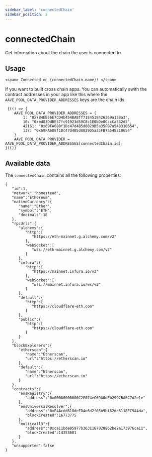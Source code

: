 ```yaml
---
sidebar_label: 'connectedChain'
sidebar_position: 2
---
```


# connectedChain

Get information about the chain the user is connected to

## Usage

```
<span> Connected on {connectedChain.name}! </span>
```

If you want to built cross chain apps. You can automatically swith the contract addresses in your app like this where the `AAVE_POOL_DATA_PROVIDER_ADDRESSES` keys are the chain ids.

```
 {(() => {
    AAVE_POOL_DATA_PROVIDER_ADDRESSES = {
        1: "0x7B4EB56E7CD4b454BA8ff71E4518426369a138a3",
        10: "0xbd83DdBE37fc91923d59C8c1E0bDe0CccCa332d5",
        42161: "0x69FA688f1Dc47d4B5d8029D5a35FB7a548310654",
        137: "0x69FA688f1Dc47d4B5d8029D5a35FB7a548310654"
    }
    AAVE_POOL_DATA_PROVIDER = AAVE_POOL_DATA_PROVIDER_ADDRESSES[connectedChain.id];
})()}
```

## Available data

The `connectedChain` contains all the following properties:

```
{
   "id":1,
   "network":"homestead",
   "name":"Ethereum",
   "nativeCurrency":{
      "name":"Ether",
      "symbol":"ETH",
      "decimals":18
   },
   "rpcUrls":{
      "alchemy":{
         "http":[
            "https://eth-mainnet.g.alchemy.com/v2"
         ],
         "webSocket":[
            "wss://eth-mainnet.g.alchemy.com/v2"
         ]
      },
      "infura":{
         "http":[
            "https://mainnet.infura.io/v3"
         ],
         "webSocket":[
            "wss://mainnet.infura.io/ws/v3"
         ]
      },
      "default":{
         "http":[
            "https://cloudflare-eth.com"
         ]
      },
      "public":{
         "http":[
            "https://cloudflare-eth.com"
         ]
      }
   },
   "blockExplorers":{
      "etherscan":{
         "name":"Etherscan",
         "url":"https://etherscan.io"
      },
      "default":{
         "name":"Etherscan",
         "url":"https://etherscan.io"
      }
   },
   "contracts":{
      "ensRegistry":{
         "address":"0x00000000000C2E074eC69A0dFb2997BA6C7d2e1e"
      },
      "ensUniversalResolver":{
         "address":"0xE4Acdd618deED4e6d2f03b9bf62dc6118FC9A4da",
         "blockCreated":16773775
      },
      "multicall3":{
         "address":"0xca11bde05977b3631167028862be2a173976ca11",
         "blockCreated":14353601
      }
   },
   "unsupported":false
}
```

